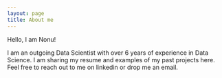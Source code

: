 ```yaml
---
layout: page
title: About me
---
```


Hello, I am Nonu!

I am an outgoing Data Scientist with over 6 years of experience in Data Science. I am sharing my resume and examples of my past projects here. 
Feel free to reach out to me on linkedin or drop me an email.
